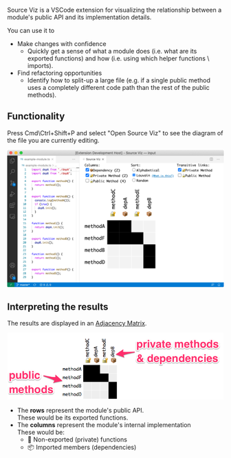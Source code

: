 Source Viz is a VSCode extension for visualizing the relationship between a module's public API and its implementation details.  

You can use it to
* Make changes with confidence
  * Quickly get a sense of what a module does (i.e. what are its exported functions) and how (i.e. using which helper functions \ imports).
* Find refactoring opportunities
  * Identify how to split-up a large file (e.g. if a single public method uses a completely different code path than the rest of the public methods).

## Functionality

Press Cmd\Ctrl+Shift+P and select "Open Source Viz" to see the diagram of the file you are currently editing.

![Demo screenshot](images/demo.png)

## Interpreting the results

The results are displayed in an [Adjacency Matrix](https://en.wikipedia.org/wiki/Adjacency_matrix).

![Annotated example matrix](images/annotated-example-matrix.png)

* The **rows** represent the module's public API.  
  These would be its exported functions.
* The **columns** represent the module's internal implementation  
  These would be:
  * 🔐 Non-exported (private) functions
  * 📦 Imported members (dependencies)
